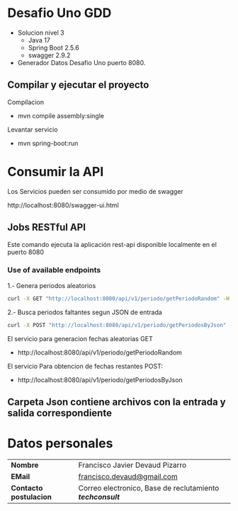 # Desafio Uno GDD

-   Solucion nivel 3 
	*  Java 17 
	*  Spring Boot 2.5.6
	*  swagger 2.9.2
-   Generador Datos Desafio Uno puerto 8080.

## Compilar y ejecutar el proyecto

Compilacion

*    mvn compile assembly:single

Levantar servicio

*   mvn spring-boot:run

#  Consumir la API

Los Servicios pueden ser consumido por medio de swagger

http://localhost:8080/swagger-ui.html


## Jobs RESTful API
Este comando ejecuta la aplicación rest-api disponible localmente en el puerto 8080
### Use of available endpoints
1.- Genera periodos aleatorios
```bash
curl -X GET "http://localhost:8080/api/v1/periodo/getPeriodoRandom" -H "accept: */*"
```
2.- Busca periodos faltantes segun JSON de entrada 
```bash
curl -X POST "http://localhost:8080/api/v1/periodo/getPeriodosByJson" -H "accept: */*" -H "Content-Type: application/json" -d "{ \"fechaCreacion\": \"string\", \"fechaFin\": \"string\", \"fechas\": [ \"string\" ], \"id\": 0}"
```

El servicio para generacion fechas aleatorias GET

* http://localhost:8080/api/v1/periodo/getPeriodoRandom

El servicio Para obtencion de fechas restantes POST:

* http://localhost:8080/api/v1/periodo/getPeriodosByJson


## Carpeta Json contiene archivos con la entrada y salida correspondiente

# Datos personales
|  |  |
|--|--|
| **Nombre** | Francisco Javier Devaud Pizarro |
| **EMail** |francisco.devaud@gmail.com  |
|**Contacto postulacion**|Correo electronico, Base de reclutamiento ***techconsult***|








